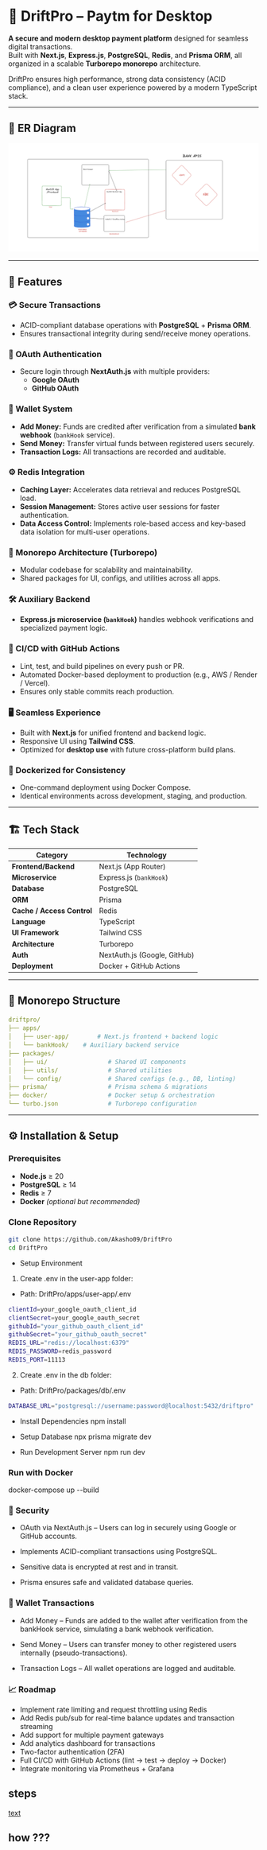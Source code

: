 # 💸 DriftPro – Paytm for Desktop

**A secure and modern desktop payment platform** designed for seamless digital transactions.  
Built with **Next.js**, **Express.js**, **PostgreSQL**, **Redis**, and **Prisma ORM**, all organized in a scalable **Turborepo monorepo** architecture.  

DriftPro ensures high performance, strong data consistency (ACID compliance), and a clean user experience powered by a modern TypeScript stack.

---

## 🧩 ER Diagram
![alt text](Archi.png)

---

## 🚀 Features

### 💳 Secure Transactions  
- ACID-compliant database operations with **PostgreSQL** + **Prisma ORM**.  
- Ensures transactional integrity during send/receive money operations.  

### 🔐 OAuth Authentication  
- Secure login through **NextAuth.js** with multiple providers:  
  - **Google OAuth**
  - **GitHub OAuth**

### 💸 Wallet System  
- **Add Money:** Funds are credited after verification from a simulated **bank webhook** (`bankHook` service).  
- **Send Money:** Transfer virtual funds between registered users securely.  
- **Transaction Logs:** All transactions are recorded and auditable.

### ⚙️ Redis Integration  
- **Caching Layer:** Accelerates data retrieval and reduces PostgreSQL load.  
- **Session Management:** Stores active user sessions for faster authentication.  
- **Data Access Control:** Implements role-based access and key-based data isolation for multi-user operations.

### 🧱 Monorepo Architecture (Turborepo)  
- Modular codebase for scalability and maintainability.  
- Shared packages for UI, configs, and utilities across all apps.

### 🛠 Auxiliary Backend  
- **Express.js microservice (`bankHook`)** handles webhook verifications and specialized payment logic.

### 🧰 CI/CD with GitHub Actions  
- Lint, test, and build pipelines on every push or PR.  
- Automated Docker-based deployment to production (e.g., AWS / Render / Vercel).  
- Ensures only stable commits reach production.

### 🖥 Seamless Experience  
- Built with **Next.js** for unified frontend and backend logic.  
- Responsive UI using **Tailwind CSS**.  
- Optimized for **desktop use** with future cross-platform build plans.

### 🐳 Dockerized for Consistency  
- One-command deployment using Docker Compose.  
- Identical environments across development, staging, and production.

---

## 🏗 Tech Stack

| Category | Technology |
|-----------|-------------|
| **Frontend/Backend** | Next.js (App Router) |
| **Microservice** | Express.js (`bankHook`) |
| **Database** | PostgreSQL |
| **ORM** | Prisma |
| **Cache / Access Control** | Redis |
| **Language** | TypeScript |
| **UI Framework** | Tailwind CSS |
| **Architecture** | Turborepo |
| **Auth** | NextAuth.js (Google, GitHub) |
| **Deployment** | Docker + GitHub Actions |

---

## 📂 Monorepo Structure
```yml
driftpro/
├── apps/
│   ├── user-app/        # Next.js frontend + backend logic
│   └── bankHook/    # Auxiliary backend service
├── packages/
│   ├── ui/                 # Shared UI components
│   ├── utils/              # Shared utilities
│   └── config/             # Shared configs (e.g., DB, linting)
├── prisma/                 # Prisma schema & migrations
├── docker/                 # Docker setup & orchestration
└── turbo.json              # Turborepo configuration
```

---

## ⚙️ Installation & Setup
### Prerequisites
- **Node.js** ≥ 20  
- **PostgreSQL** ≥ 14  
- **Redis** ≥ 7  
- **Docker** *(optional but recommended)*

### Clone Repository
```bash
git clone https://github.com/Akasho09/DriftPro
cd DriftPro
```

- Setup Environment
1. Create .env in the user-app folder:
- Path: DriftPro/apps/user-app/.env

```bash
clientId=your_google_oauth_client_id
clientSecret=your_google_oauth_secret
githubId="your_github_oauth_client_id"
githubSecret="your_github_oauth_secret"
REDIS_URL="redis://localhost:6379"
REDIS_PASSWORD=redis_password
REDIS_PORT=11113
```

2. Create .env in the db folder: 
- Path: DriftPro/packages/db/.env

```bash
DATABASE_URL="postgresql://username:password@localhost:5432/driftpro"
```

- Install Dependencies
npm install

- Setup Database
npx prisma migrate dev

- Run Development Server
npm run dev

### Run with Docker
docker-compose up --build


### 🔐 Security
- OAuth via NextAuth.js – Users can log in securely using Google or GitHub accounts.

- Implements ACID-compliant transactions using PostgreSQL.

- Sensitive data is encrypted at rest and in transit.

- Prisma ensures safe and validated database queries.

### 💸 Wallet Transactions

- Add Money – Funds are added to the wallet after verification from the bankHook service, simulating a bank webhook verification.

- Send Money – Users can transfer money to other registered users internally (pseudo-transactions).

- Transaction Logs – All wallet operations are logged and auditable.


### 📈 Roadmap
- Implement rate limiting and request throttling using Redis
- Add Redis pub/sub for real-time balance updates and transaction streaming
-  Add support for multiple payment gateways
-  Add analytics dashboard for transactions
- Two-factor authentication (2FA)
- Full CI/CD with GitHub Actions (lint → test → deploy → Docker)
- Integrate monitoring via Prometheus + Grafana

## steps
[text](steps.md)

      
 ##   <ReTr n={0}></ReTr> how ???